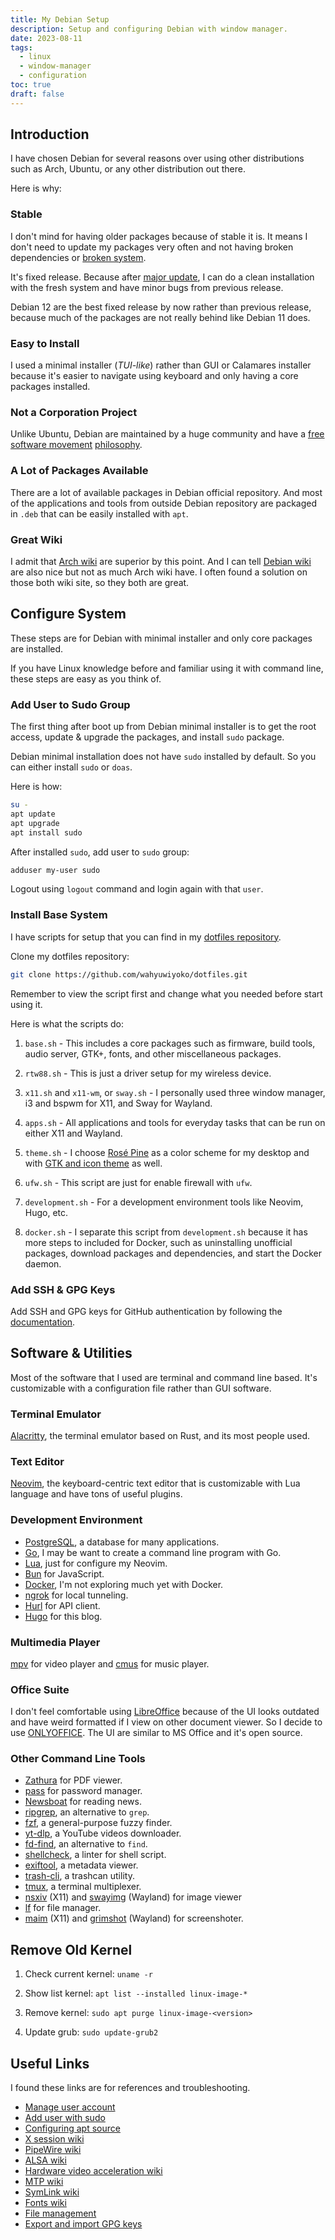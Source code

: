 ```yaml
---
title: My Debian Setup
description: Setup and configuring Debian with window manager.
date: 2023-08-11
tags:
  - linux
  - window-manager
  - configuration
toc: true
draft: false
---
```


## Introduction

I have chosen Debian for several reasons over using other
distributions such as Arch, Ubuntu, or any other distribution out there.

Here is why:

### Stable

I don't mind for having older packages because of stable it is. It means I
don't need to update my packages very often and not having broken dependencies
or [broken system](https://wiki.debian.org/DontBreakDebian).

It's fixed release. Because after
[major update](https://wiki.debian.org/DebianReleases), I can do a
clean installation with the fresh system and have minor bugs from
previous release.

Debian 12 are the best fixed release by now rather than previous release,
because much of the packages are not really behind like Debian 11 does.

### Easy to Install

I used a minimal installer (_TUI-like_) rather than GUI or Calamares installer
because it's easier to navigate using keyboard and only having a core packages
installed.

### Not a Corporation Project

Unlike Ubuntu, Debian are maintained by a huge community and have a
[free software movement](https://www.gnu.org/philosophy/free-software-intro.html)
[philosophy](https://www.debian.org/intro/philosophy).

### A Lot of Packages Available

There are a lot of available packages in Debian official repository. And most
of the applications and tools from outside Debian repository are packaged in
`.deb` that can be easily installed with `apt`.

### Great Wiki

I admit that [Arch wiki](https://wiki.archlinux.org/) are superior by this
point. And I can tell [Debian wiki](https://wiki.debian.org/) are also nice
but not as much Arch wiki have. I often found a solution on those both
wiki site, so they both are great.

## Configure System

These steps are for Debian with minimal installer and only core packages are
installed.

If you have Linux knowledge before and familiar using it with command line,
these steps are easy as you think of.

### Add User to Sudo Group

The first thing after boot up from Debian minimal installer is to get
the root access, update & upgrade the packages, and install `sudo` package.

Debian minimal installation does not have `sudo` installed by default.
So you can either install `sudo` or `doas`.

Here is how:

```sh
su -
apt update
apt upgrade
apt install sudo
```

After installed `sudo`, add user to `sudo` group:

```sh
adduser my-user sudo
```

Logout using `logout` command and login again with that `user`.

### Install Base System

I have scripts for setup that you can find in my
[dotfiles repository](https://github.com/wahyuwiyoko/dotfiles/tree/main/setup).

Clone my dotfiles repository:

```sh
git clone https://github.com/wahyuwiyoko/dotfiles.git
```

Remember to view the script first and change what you needed before start
using it.

Here is what the scripts do:

1. `base.sh` - This includes a core packages such as firmware, build tools,
audio server, GTK+, fonts, and other miscellaneous packages.

2. `rtw88.sh` - This is just a driver setup for my wireless device.

3. `x11.sh` and `x11-wm`, or `sway.sh` - I personally used three window manager,
i3 and bspwm for X11, and Sway for Wayland.

4. `apps.sh` - All applications and tools for everyday tasks that can be run on
either X11 and Wayland.

5. `theme.sh` - I choose [Rosé Pine](https://rosepinetheme.com/) as a color
scheme for my desktop and with
[GTK and icon theme](https://github.com/rose-pine/gtk) as well.

6. `ufw.sh` - This script are just for enable firewall with `ufw`.

7. `development.sh` - For a development environment tools like Neovim, Hugo, etc.

8. `docker.sh` - I separate this script from `development.sh` because it
has more steps to included for Docker, such as uninstalling unofficial
packages, download packages and dependencies, and start the Docker daemon.

### Add SSH & GPG Keys

Add SSH and GPG keys for GitHub authentication by following
the [documentation](https://docs.github.com/en/authentication).

## Software & Utilities

Most of the software that I used are terminal and command line based. It's
customizable with a configuration file rather than GUI software.

### Terminal Emulator

[Alacritty](https://alacritty.org/), the terminal emulator based on Rust, and
its most people used.

### Text Editor

[Neovim](https://neovim.io/), the keyboard-centric text editor that is
customizable with Lua language and have tons of useful plugins.

### Development Environment

- [PostgreSQL](https://www.postgresql.org/), a database for many applications.
- [Go](https://go.dev/), I may be want to create a command line program with Go.
- [Lua](https://www.lua.org/), just for configure my Neovim.
- [Bun](https://bun.sh/) for JavaScript.
- [Docker](https://www.docker.com/), I'm not exploring much yet with Docker.
- [ngrok](https://ngrok.com/) for local tunneling.
- [Hurl](https://hurl.dev/) for API client.
- [Hugo](https://gohugo.io/) for this blog.

### Multimedia Player

[mpv](https://mpv.io/) for video player and
[cmus](https://cmus.github.io/) for music player.

### Office Suite

I don't feel comfortable using [LibreOffice](https://www.libreoffice.org/)
because of the UI looks outdated and have weird formatted if I view on other
document viewer. So I decide to use [ONLYOFFICE](https://www.onlyoffice.com/).
The UI are similar to MS Office and it's open source.

### Other Command Line Tools

- [Zathura](https://git.pwmt.org/pwmt/zathura) for PDF viewer.
- [pass](https://www.passwordstore.org/) for password manager.
- [Newsboat](https://newsboat.org/) for reading news.
- [ripgrep](https://github.com/BurntSushi/ripgrep), an alternative to `grep`.
- [fzf](https://github.com/junegunn/fzf), a general-purpose fuzzy finder.
- [yt-dlp](https://github.com/yt-dlp/yt-dlp), a YouTube videos downloader.
- [fd-find](https://github.com/sharkdp/fd), an alternative to `find`.
- [shellcheck](https://www.shellcheck.net/), a linter for shell script.
- [exiftool](https://exiftool.org/), a metadata viewer.
- [trash-cli](https://github.com/andreafrancia/trash-cli), a trashcan utility.
- [tmux](https://tmux.github.io/), a terminal multiplexer.
- [nsxiv](https://codeberg.org/nsxiv/nsxiv) (X11)
  and [swayimg](https://github.com/artemsen/swayimg) (Wayland) for image viewer
- [lf](https://github.com/gokcehan/lf) for file manager.
- [maim](https://github.com/naelstrof/maim) (X11)
  and [grimshot](https://www.mankier.com/1/grimshot) (Wayland) for screenshoter.

## Remove Old Kernel

1. Check current kernel: `uname -r`

2. Show list kernel: `apt list --installed linux-image-*`

3. Remove kernel: `sudo apt purge linux-image-<version>`

4. Update grub: `sudo update-grub2`

## Useful Links

I found these links are for references and troubleshooting.

- [Manage user account](https://wiki.debian.org/UserAccounts)
- [Add user with sudo](https://wiki.debian.org/sudo)
- [Configuring apt source](https://wiki.debian.org/SourcesList)
- [X session wiki](https://wiki.debian.org/Xsession)
- [PipeWire wiki](https://wiki.debian.org/PipeWire)
- [ALSA wiki](https://wiki.debian.org/ALSA)
- [Hardware video acceleration wiki](https://wiki.debian.org/HardwareVideoAcceleration)
- [MTP wiki](https://wiki.debian.org/mtp)
- [SymLink wiki](https://wiki.debian.org/SymLink)
- [Fonts wiki](https://wiki.debian.org/Fonts)
- [File management](https://wiki.debian.org/CommandsFileManager)
- [Export and import GPG keys](https://wiki.debian.org/EvolutionSecurity)
